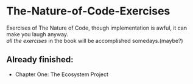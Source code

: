 # The-Nature-of-Code-Exercises
Exercises of The Nature of Code, though implementation is awful, it can make you laugh anyway.<br />
*all the exercises* in the book will be accomplished somedays.(maybe?)
## Already finished:
* Chapter One: The Ecosystem Project

